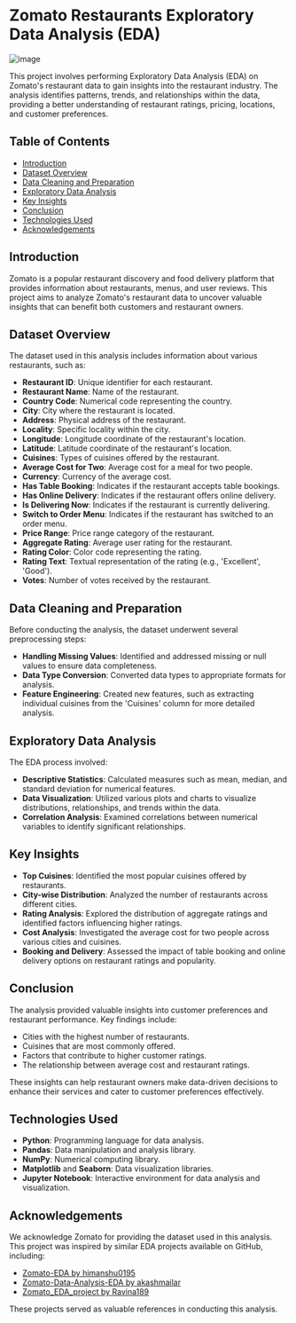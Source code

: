 # Zomato Restaurants Exploratory Data Analysis (EDA)

![image](https://github.com/user-attachments/assets/a789364f-6131-4e6c-94b5-3771760d6791)


This project involves performing Exploratory Data Analysis (EDA) on Zomato's restaurant data to gain insights into the restaurant industry. The analysis identifies patterns, trends, and relationships within the data, providing a better understanding of restaurant ratings, pricing, locations, and customer preferences.

## Table of Contents

- [Introduction](#introduction)
- [Dataset Overview](#dataset-overview)
- [Data Cleaning and Preparation](#data-cleaning-and-preparation)
- [Exploratory Data Analysis](#exploratory-data-analysis)
- [Key Insights](#key-insights)
- [Conclusion](#conclusion)
- [Technologies Used](#technologies-used)
- [Acknowledgements](#acknowledgements)

## Introduction

Zomato is a popular restaurant discovery and food delivery platform that provides information about restaurants, menus, and user reviews. This project aims to analyze Zomato's restaurant data to uncover valuable insights that can benefit both customers and restaurant owners.

## Dataset Overview

The dataset used in this analysis includes information about various restaurants, such as:

- **Restaurant ID**: Unique identifier for each restaurant.
- **Restaurant Name**: Name of the restaurant.
- **Country Code**: Numerical code representing the country.
- **City**: City where the restaurant is located.
- **Address**: Physical address of the restaurant.
- **Locality**: Specific locality within the city.
- **Longitude**: Longitude coordinate of the restaurant's location.
- **Latitude**: Latitude coordinate of the restaurant's location.
- **Cuisines**: Types of cuisines offered by the restaurant.
- **Average Cost for Two**: Average cost for a meal for two people.
- **Currency**: Currency of the average cost.
- **Has Table Booking**: Indicates if the restaurant accepts table bookings.
- **Has Online Delivery**: Indicates if the restaurant offers online delivery.
- **Is Delivering Now**: Indicates if the restaurant is currently delivering.
- **Switch to Order Menu**: Indicates if the restaurant has switched to an order menu.
- **Price Range**: Price range category of the restaurant.
- **Aggregate Rating**: Average user rating for the restaurant.
- **Rating Color**: Color code representing the rating.
- **Rating Text**: Textual representation of the rating (e.g., 'Excellent', 'Good').
- **Votes**: Number of votes received by the restaurant.

## Data Cleaning and Preparation

Before conducting the analysis, the dataset underwent several preprocessing steps:

- **Handling Missing Values**: Identified and addressed missing or null values to ensure data completeness.
- **Data Type Conversion**: Converted data types to appropriate formats for analysis.
- **Feature Engineering**: Created new features, such as extracting individual cuisines from the 'Cuisines' column for more detailed analysis.

## Exploratory Data Analysis

The EDA process involved:

- **Descriptive Statistics**: Calculated measures such as mean, median, and standard deviation for numerical features.
- **Data Visualization**: Utilized various plots and charts to visualize distributions, relationships, and trends within the data.
- **Correlation Analysis**: Examined correlations between numerical variables to identify significant relationships.

## Key Insights

- **Top Cuisines**: Identified the most popular cuisines offered by restaurants.
- **City-wise Distribution**: Analyzed the number of restaurants across different cities.
- **Rating Analysis**: Explored the distribution of aggregate ratings and identified factors influencing higher ratings.
- **Cost Analysis**: Investigated the average cost for two people across various cities and cuisines.
- **Booking and Delivery**: Assessed the impact of table booking and online delivery options on restaurant ratings and popularity.

## Conclusion

The analysis provided valuable insights into customer preferences and restaurant performance. Key findings include:

- Cities with the highest number of restaurants.
- Cuisines that are most commonly offered.
- Factors that contribute to higher customer ratings.
- The relationship between average cost and restaurant ratings.

These insights can help restaurant owners make data-driven decisions to enhance their services and cater to customer preferences effectively.

## Technologies Used

- **Python**: Programming language for data analysis.
- **Pandas**: Data manipulation and analysis library.
- **NumPy**: Numerical computing library.
- **Matplotlib** and **Seaborn**: Data visualization libraries.
- **Jupyter Notebook**: Interactive environment for data analysis and visualization.

## Acknowledgements

We acknowledge Zomato for providing the dataset used in this analysis. This project was inspired by similar EDA projects available on GitHub, including:

- [Zomato-EDA by himanshu0195](https://github.com/himanshu0195/Zomato-EDA)
- [Zomato-Data-Analysis-EDA by akashmailar](https://github.com/akashmailar/Zomato-Data-Analysis-EDA)
- [Zomato_EDA_project by Ravina189](https://github.com/Ravina189/Zomato_EDA_project)

These projects served as valuable references in conducting this analysis.


